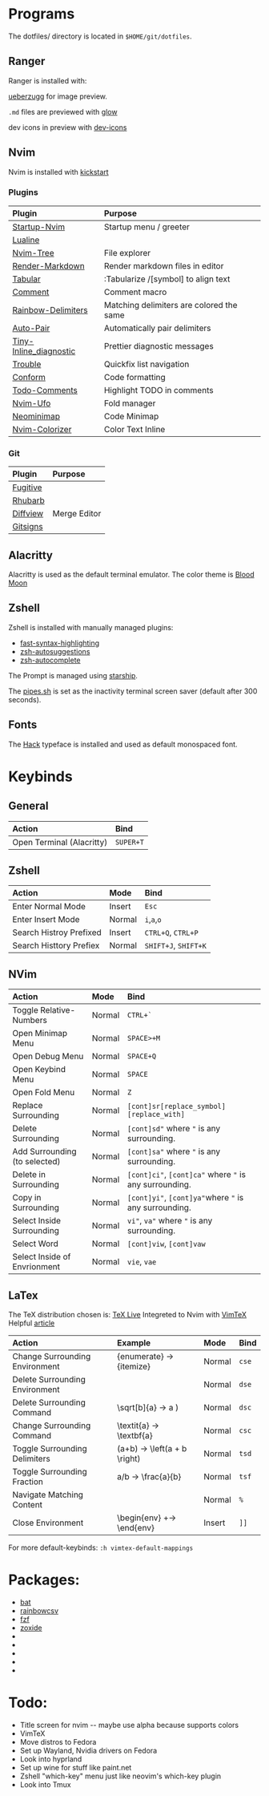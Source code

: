 # Programs

The dotfiles/ directory is located in `$HOME/git/dotfiles`.

## Ranger

Ranger is installed with:

[ueberzugg](https://github.com/jstkdng/ueberzugpp) for image preview.

`.md` files are previewed with [glow](https://github.com/charmbracelet/glow)

dev icons in preview with [dev-icons](https://github.com/alexanderjeurissen/ranger_devicons)

## Nvim

Nvim is installed with [kickstart](https://github.com/nvim-lua/kickstart.nvim)

### Plugins

| Plugin                                                                              | Purpose                                  |
| :-                                                                                  | :-                                       |
| [Startup-Nvim](https://github.com/startup-nvim/startup.nvim)                        | Startup menu / greeter                   |
| [Lualine](https://github.com/nvim-lualine/lualine.nvim)                             |                                          |
| [Nvim-Tree](https://github.com/nvim-tree/nvim-tree.lua)                             | File explorer                            |
| [Render-Markdown](https://github.com/MeanderingProgrammer/render-markdown.nvim)     | Render markdown files in editor          |
| [Tabular](https://github.com/godlygeek/tabular)                                     | :Tabularize /\[symbol\] to align text    |
| [Comment](https://github.com/numToStr/Comment.nvim)                                 | Comment macro                            |
| [Rainbow-Delimiters](https://github.com/HiPhish/rainbow-delimiters.nvim)            | Matching delimiters are colored the same |
| [Auto-Pair](https://github.com/windwp/nvim-autopairs)                               | Automatically pair delimiters            |
| [Tiny-Inline_diagnostic](https://github.com/rachartier/tiny-inline-diagnostic.nvim) | Prettier diagnostic messages             |
| [Trouble](https://github.com/folke/trouble.nvim)                                    | Quickfix list navigation                 |
| [Conform](https://github.com/stevearc/conform.nvim)                                 | Code formatting                          |
| [Todo-Comments](https://github.com/folke/todo-comments.nvim)                        | Highlight TODO in comments               |
| [Nvim-Ufo](https://github.com/kevinhwang91/nvim-ufo)                                | Fold manager                             |
| [Neominimap](https://github.com/plugins.neominimap)                                 | Code Minimap                             |
| [Nvim-Colorizer](https://github.com/NvChad/nvim-colorizer.lua)                      | Color Text Inline                        |

### Git

| Plugin                                                 | Purpose      |
| :----------------------------------------------------- | :----------- |
| [Fugitive](https://github.comtpope/vim-fugitive)       |              |
| [Rhubarb](https://github.com/tpope/vim-rhubarb)        |              |
| [Diffview](https://github.com/sindrets/diffview.nvim)  | Merge Editor |
| [Gitsigns](https://github.com/lewis6991/gitsigns.nvim) |              |

## Alacritty 

Alacritty is used as the default terminal emulator.
The color theme is [Blood Moon](https://github.com/dguo/blood-moon)

## Zshell

Zshell is installed with manually managed plugins:

- [fast-syntax-highlighting](https://github.com/zdharma-continuum/fast-syntax-highlighting)
- [zsh-autosuggestions](https://github.com/zsh-users/zsh-autosuggestions)
- [zsh-autocomplete](https://github.com/marlonrichert/zsh-autocomplete)

The Prompt is managed using [starship](starship.rc).

The [pipes.sh](https://github.com/pipeseroni/pipes.sh) is set as the inactivity terminal screen saver (default after 300 seconds).

## Fonts
The [Hack](https://github.com/source-foundry/Hack) typeface is installed and used as default monospaced font.



# Keybinds

## General

 | Action                    | Bind        |
 | :------------------------ | :---------- |
 | Open Terminal (Alacritty) | `SUPER+T`   |

## Zshell

 | Action                  | Mode        | Bind                 |
 | :------                 | :---------- | :-----------         |
 | Enter Normal Mode       | Insert      | `Esc`                |
 | Enter Insert Mode       | Normal      | `i`,`a`,`o`          |
 | Search Histroy Prefixed | Insert      | `CTRL+Q`, `CTRL+P`   |
 | Search Histtory Prefiex | Normal      | `SHIFT+J`, `SHIFT+K` |

## NVim

 | Action                        | Mode        | Bind                                                   |
 | :----------------------       | :---------- | :----------                                            |
 | Toggle Relative-Numbers       | Normal      | ``CTRL+` ``                                            |
 | Open Minimap Menu             | Normal      | `SPACE>+M`                                             |
 | Open Debug Menu               | Normal      | `SPACE+Q`                                              |
 | Open Keybind Menu             | Normal      | `SPACE`                                                |
 | Open Fold Menu                | Normal      | `Z`                                                    |
 | Replace Surrounding           | Normal      | `[cont]sr[replace_symbol][replace_with]`               |
 | Delete Surrounding            | Normal      | `[cont]sd"` where `"` is any surrounding.              |
 | Add Surrounding (to selected) | Normal      | `[cont]sa"` where `"` is any surrounding.              |
 | Delete in Surrounding         | Normal      | `[cont]ci"`, `[cont]ca"` where `"` is any surrounding. |
 | Copy in Surrounding           | Normal      | `[cont]yi"`, `[cont]ya"`where `"` is any surrounding.  |
 | Select Inside Surrounding     | Normal      | `vi"`, `va"` where `"` is any surrounding.             |
 | Select Word                   | Normal      | `[cont]viw`, `[cont]vaw`                               |
 | Select Inside of Envrionment  | Normal      | `vie`, `vae`                                           |

## LaTex

The TeX distribution chosen is: [TeX Live](https://tug.org/texlive/)
Integreted to Nvim with [VimTeX](https://github.com/lervag/vimtex)
Helpful [article](https://ejmastnak.com/tutorials/vim-latex/vimtex/)

 | Action                         | Example                      | Mode   | Bind  |
 | :-                             | :-                           | :-     | :-    |
 | Change Surrounding Environment | {enumerate} -> {itemize}     | Normal | `cse` |
 | Delete Surrounding Environment |                              | Normal | `dse` |
 | Delete Surrounding Command     | \sqrt\[b\]{a} -> a )         | Normal | `dsc` |
 | Change Surrounding Command     | \textit{a} -> \textbf{a}     | Normal | `csc` |
 | Toggle Surrounding Delimiters  | (a+b) -> \left(a + b \right) | Normal | `tsd` |
 | Toggle Surrounding Fraction    | a/b -> \frac{a}{b}           | Normal | `tsf` |
 | Navigate Matching Content      |                              | Normal | `%`   |
 | Close Environment              | \begin{env} +-> \end{env}    | Insert | `]]`  |

For more default-keybinds: `:h vimtex-default-mappings`

# Packages:

- [bat](https://github.com/sharkdp/bat)
- [rainbowcsv](https://pypi.org/project/rainbowcsv/)
- [fzf](https://github.com/junegunn/fzf)
- [zoxide](https://github.com/ajeetdsouza/zoxide)
-
-
-
-
-

# Todo:

- Title screen for nvim -- maybe use alpha because supports colors
- VimTeX
- Move distros to Fedora
- Set up Wayland, Nvidia drivers on Fedora
- Look into hyprland
- Set up wine for stuff like paint.net
- Zshell "which-key" menu just like neovim's which-key plugin
-  Look into Tmux
